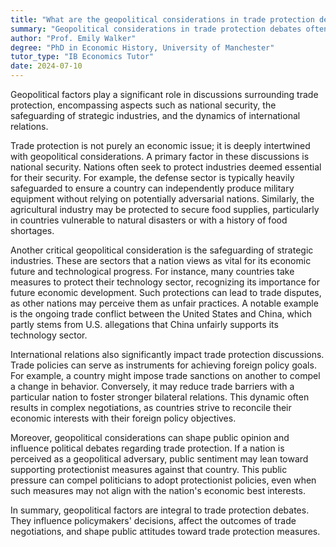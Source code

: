 ```yaml
---
title: "What are the geopolitical considerations in trade protection debates?"
summary: "Geopolitical considerations in trade protection debates often involve national security, strategic industries, and international relations."
author: "Prof. Emily Walker"
degree: "PhD in Economic History, University of Manchester"
tutor_type: "IB Economics Tutor"
date: 2024-07-10
---
```


Geopolitical factors play a significant role in discussions surrounding trade protection, encompassing aspects such as national security, the safeguarding of strategic industries, and the dynamics of international relations.

Trade protection is not purely an economic issue; it is deeply intertwined with geopolitical considerations. A primary factor in these discussions is national security. Nations often seek to protect industries deemed essential for their security. For example, the defense sector is typically heavily safeguarded to ensure a country can independently produce military equipment without relying on potentially adversarial nations. Similarly, the agricultural industry may be protected to secure food supplies, particularly in countries vulnerable to natural disasters or with a history of food shortages.

Another critical geopolitical consideration is the safeguarding of strategic industries. These are sectors that a nation views as vital for its economic future and technological progress. For instance, many countries take measures to protect their technology sector, recognizing its importance for future economic development. Such protections can lead to trade disputes, as other nations may perceive them as unfair practices. A notable example is the ongoing trade conflict between the United States and China, which partly stems from U.S. allegations that China unfairly supports its technology sector.

International relations also significantly impact trade protection discussions. Trade policies can serve as instruments for achieving foreign policy goals. For example, a country might impose trade sanctions on another to compel a change in behavior. Conversely, it may reduce trade barriers with a particular nation to foster stronger bilateral relations. This dynamic often results in complex negotiations, as countries strive to reconcile their economic interests with their foreign policy objectives.

Moreover, geopolitical considerations can shape public opinion and influence political debates regarding trade protection. If a nation is perceived as a geopolitical adversary, public sentiment may lean toward supporting protectionist measures against that country. This public pressure can compel politicians to adopt protectionist policies, even when such measures may not align with the nation's economic best interests.

In summary, geopolitical factors are integral to trade protection debates. They influence policymakers' decisions, affect the outcomes of trade negotiations, and shape public attitudes toward trade protection measures.
    